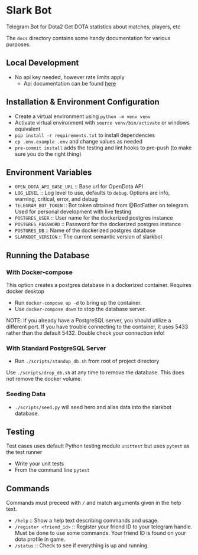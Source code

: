 
# Slark Bot

Telegram Bot for Dota2
Get DOTA statistics about matches, players, etc

The `docs` directory contains some handy documentation for various purposes.

## Local Development
 - No api key needed, however rate limits apply
   - Api documentation can be found [here](https://docs.opendota.com/#)


## Installation & Environment Configuration 
 - Create a virtual environment using `python -m venv venv`
 - Activate virtual environment with `source venv/bin/activate` or windows equivalent
 - `pip install -r requirements.txt` to install dependencies
 - `cp .env.example .env` and change values as needed
 - `pre-commit install` adds the testing and lint hooks to pre-push (to make sure you do the right thing)

## Environment Variables
 - `OPEN_DOTA_API_BASE_URL` :: Base url for OpenDota API
 - `LOG_LEVEL` :: Log level to use, defaults to `debug`. Options are info, warning, critical, error, and debug
 - `TELEGRAM_BOT_TOKEN` :: Bot token obtained from @BotFather on telegram. Used for personal development with live testing
 - `POSTGRES_USER` :: User name for the dockerized postgres instance
 - `POSTGRES_PASSWORD` :: Password for the dockerized postgres instance
 - `POSTGRES_DB` :: Name of the dockerized postgres database
 - `SLARKBOT_VERSION` :: The current semantic version of slarkbot


## Running the Database
### With Docker-compose
This option creates a postgres database in a dockerized container. Requires docker desktop
 - Run `docker-compose up -d` to bring up the container.
 - Use `docker-compose down` to stop the database server.

NOTE: If you already have a PostgreSQL server, you should utilize a different port. If you
have trouble connecting to the container, it uses 5433 rather than the default 5432. Double
check your connection info!

### With Standard PostgreSQL Server
 - Run `./scripts/standup_db.sh` from root of project directory

Use `./scripts/drop_db.sh` at any time to remove the database. This does not remove the docker volume.

### Seeding Data
 - `./scripts/seed.py` will seed hero and alias data into the slarkbot database.

## Testing
Test cases uses default Python testing module `unittest` but uses `pytest` as the test runner
 - Write your unit tests
 - From the command line `pytest`


## Commands
Commands must preceed with `/` and match arguments given in the help text.
 - `/help` :: Show a help text describing commands and usage.
 - `/register <friend_id>` :: Register your friend ID to your telegram handle. Must be done to use some commands. Your friend ID is found on your dota profile in game.
 - `/status` :: Check to see if everything is up and running.
